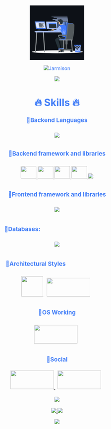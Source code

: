  <p align="center"><img src="animation.gif" width="35%"></p>
<div style=" font-size: medium; color: #447ff7" align=center>

  <img src="https://readme-typing-svg.herokuapp.com?font=Kaushan+Script&size=40&duration=3500&color=447FF7&background=FFFFFF00&center=true&vCenter=true&width=650&height=55&lines=Ola!+Eu+sou+Jarmison+Paiva+%F0%9F%91%8B%F0%9F%8F%BB;Sou+Desenvolvedor+de+Software+%F0%9F%A7%91%F0%9F%8F%BB%E2%80%8D%F0%9F%92%BB;;possuo+1%1B+anos+de+experiência+%F0%9F%93%88;como+FullStack+Developer+%E2%9A%99%EF%B8%8F" alt="Jarmison" width="650" height="55">

<p  align="center">
<img src="https://user-images.githubusercontent.com/73097560/115834477-dbab4500-a447-11eb-908a-139a6edaec5c.gif">             
<br>
  
  
# 🔥 Skills 🔥

### 🔹Backend Languages

<p style="padding:10px;">
    <a href="https://www.java.com" target="_blank"> <img src="https://skills.thijs.gg/icons?i=java,python,go,js,typescript"/> </a>
  </a>
</p>

### 🔹Backend framework and libraries
<p style="padding:10px;">
    <a href="https://spring.io/projects/spring-framework" target="_blank"> 
      <img src="https://spring.io/images/projects/spring-framework-640ad1b04f7efa89e0f0f7353e6b5e02.svg?v=2" height=40 width=50 /> 
    </a>
    <a href="https://spring.io/projects/spring-boot" target="_blank"> 
      <img src="https://spring.io/images/projects/spring-boot-7f2e24fb962501672cc91ccd285ed2ba.svg" height=40 width=50 /> 
    </a>
    <a href="https://spring.io/projects/spring-data" target="_blank"> 
      <img src="https://spring.io/images/projects/spring-data-79cc203ed8c54191215a60f9e5dc638f.svg" height=40 width=50 />
    </a>
    <a href="https://spring.io/projects/spring-security" target="_blank"> 
      <img src="https://spring.io/images/projects/spring-security-b712a4cdb778e72eb28b8c55ec39dbd1.svg" height=40 width=50 /> 
  </a>
   <a href="https://www.java.com" target="_blank"> <img src="https://skills.thijs.gg/icons?i=nodejs"/> 
  </a>
</p>


  ### 🔹Frontend framework and libraries


 <p style="padding:10px;">
    <a href="" target="_blank"> <img src="https://skills.thijs.gg/icons?i=vue,angular,next,html,css,bootstrap,jquery"/> </a>
  </a>
</p>

### 🔹Databases:ㅤㅤㅤㅤㅤㅤㅤㅤㅤㅤㅤㅤㅤ
<p style="padding:10px;"> 
    <a style="padding:15px;" href="https://www.mysql.com/" target="_blank"> <img src="https://skills.thijs.gg/icons?i=mongo,sqlite,mysql,postgres"/> </a>
</p>


### 🔹Architectural Stylesㅤㅤㅤㅤㅤㅤㅤㅤ
<p style="padding:10px;"> 
    <a style="padding-right:8px;" href="https://docs.microsoft.com/en-us/azure/architecture/best-practices/api-design" target="_blank"> <img src="https://icon-library.com/images/rest-api-icon/rest-api-icon-8.jpg" height=65 width=70 /> </a>
    <a style="padding-right:8px;" href="https://grpc.io/" target="_blank"> <img src="https://cncf-branding.netlify.app/img/projects/grpc/horizontal/white/grpc-horizontal-white.png" height=60 width=140 /> </a>
</p>


### 🔹OS Working
<p style="padding:10px;"> 
    <a style="padding-right:8px;" href="https://grpc.io/" target="_blank"> <img src="https://skills.thijs.gg/icons?i=linux" height=60 width=140 /> </a>
</p>

### 🔹Social
<p style="padding:5px;"> 
    <a style="padding-right:8px;" href="https://www.linkedin.com/in/jarmison-paiva" target="_blank"> <img src="https://skills.thijs.gg/icons?i=linkedin" height=60 width=140 /> </a>
    <a style="padding-right:8px;" href="https://github.com/FireXtz" target="_blank"> <img src="https://skills.thijs.gg/icons?i=github" height=60 width=140 /> </a>
</p>

<p  align="center">
<img src="https://user-images.githubusercontent.com/73097560/115834477-dbab4500-a447-11eb-908a-139a6edaec5c.gif">             
<br>
  
  
  

  
  <p align="center">
  <a href="https://github.com/FireXtz">
    <img src="https://github-readme-stats.vercel.app/api?username=FireXtz&show_icons=true&theme=github_dark&hide_border=true" />
    <img src="https://github-readme-streak-stats.herokuapp.com/?user=FireXtz&theme=github-dark-blue&hide_border=true" />

[//]: # (    <img src="https://activity-graph.herokuapp.com/graph?username=FireXtz&theme=react-dark" />)
</a>
</p>


<p  align="center">
<img src="https://user-images.githubusercontent.com/73097560/115834477-dbab4500-a447-11eb-908a-139a6edaec5c.gif">             
<br>

</div>






